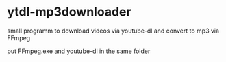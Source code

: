 # ytdl-mp3downloader
small programm to download videos via youtube-dl and convert to mp3 via FFmpeg

put FFmpeg.exe and youtube-dl in the same folder
